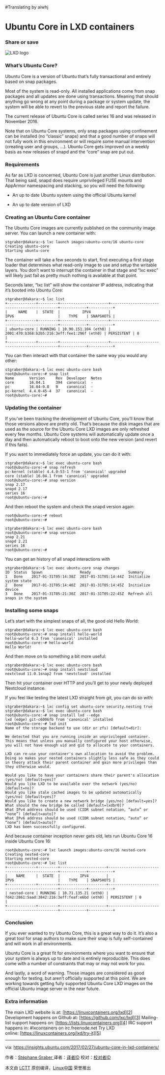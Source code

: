 #Translating by aiwhj 

Ubuntu Core in LXD containers
============================================================


### Share or save

![LXD logo](https://linuxcontainers.org/static/img/containers.png)

### What’s Ubuntu Core?

Ubuntu Core is a version of Ubuntu that’s fully transactional and entirely based on snap packages.

Most of the system is read-only. All installed applications come from snap packages and all updates are done using transactions. Meaning that should anything go wrong at any point during a package or system update, the system will be able to revert to the previous state and report the failure.

The current release of Ubuntu Core is called series 16 and was released in November 2016.

Note that on Ubuntu Core systems, only snap packages using confinement can be installed (no “classic” snaps) and that a good number of snaps will not fully work in this environment or will require some manual intervention (creating user and groups, …). Ubuntu Core gets improved on a weekly basis as new releases of snapd and the “core” snap are put out.

### Requirements

As far as LXD is concerned, Ubuntu Core is just another Linux distribution. That being said, snapd does require unprivileged FUSE mounts and AppArmor namespacing and stacking, so you will need the following:

*   An up to date Ubuntu system using the official Ubuntu kernel

*   An up to date version of LXD

### Creating an Ubuntu Core container

The Ubuntu Core images are currently published on the community image server.
You can launch a new container with:

```
stgraber@dakara:~$ lxc launch images:ubuntu-core/16 ubuntu-core
Creating ubuntu-core
Starting ubuntu-core
```

The container will take a few seconds to start, first executing a first stage loader that determines what read-only image to use and setup the writable layers. You don’t want to interrupt the container in that stage and “lxc exec” will likely just fail as pretty much nothing is available at that point.

Seconds later, “lxc list” will show the container IP address, indicating that it’s booted into Ubuntu Core:

```
stgraber@dakara:~$ lxc list
+-------------+---------+----------------------+----------------------------------------------+------------+-----------+
|     NAME    |  STATE  |          IPV4        |                      IPV6                    |    TYPE    | SNAPSHOTS |
+-------------+---------+----------------------+----------------------------------------------+------------+-----------+
| ubuntu-core | RUNNING | 10.90.151.104 (eth0) | 2001:470:b368:b2b5:216:3eff:fee1:296f (eth0) | PERSISTENT | 0         |
+-------------+---------+----------------------+----------------------------------------------+------------+-----------+
```

You can then interact with that container the same way you would any other:

```
stgraber@dakara:~$ lxc exec ubuntu-core bash
root@ubuntu-core:~# snap list
Name       Version     Rev  Developer  Notes
core       16.04.1     394  canonical  -
pc         16.04-0.8   9    canonical  -
pc-kernel  4.4.0-45-4  37   canonical  -
root@ubuntu-core:~#
```

### Updating the container

If you’ve been tracking the development of Ubuntu Core, you’ll know that those versions above are pretty old. That’s because the disk images that are used as the source for the Ubuntu Core LXD images are only refreshed every few months. Ubuntu Core systems will automatically update once a day and then automatically reboot to boot onto the new version (and revert if this fails).

If you want to immediately force an update, you can do it with:

```
stgraber@dakara:~$ lxc exec ubuntu-core bash
root@ubuntu-core:~# snap refresh
pc-kernel (stable) 4.4.0-53-1 from 'canonical' upgraded
core (stable) 16.04.1 from 'canonical' upgraded
root@ubuntu-core:~# snap version
snap 2.17
snapd 2.17
series 16
root@ubuntu-core:~#
```

And then reboot the system and check the snapd version again:

```
root@ubuntu-core:~# reboot
root@ubuntu-core:~# 

stgraber@dakara:~$ lxc exec ubuntu-core bash
root@ubuntu-core:~# snap version
snap 2.21
snapd 2.21
series 16
root@ubuntu-core:~#
```

You can get an history of all snapd interactions with

```
stgraber@dakara:~$ lxc exec ubuntu-core snap changes
ID  Status  Spawn                 Ready                 Summary
1   Done    2017-01-31T05:14:38Z  2017-01-31T05:14:44Z  Initialize system state
2   Done    2017-01-31T05:14:40Z  2017-01-31T05:14:45Z  Initialize device
3   Done    2017-01-31T05:21:30Z  2017-01-31T05:22:45Z  Refresh all snaps in the system
```

### Installing some snaps

Let’s start with the simplest snaps of all, the good old Hello World:

```
stgraber@dakara:~$ lxc exec ubuntu-core bash
root@ubuntu-core:~# snap install hello-world
hello-world 6.3 from 'canonical' installed
root@ubuntu-core:~# hello-world
Hello World!
```

And then move on to something a bit more useful:

```
stgraber@dakara:~$ lxc exec ubuntu-core bash
root@ubuntu-core:~# snap install nextcloud
nextcloud 11.0.1snap2 from 'nextcloud' installed
```

Then hit your container over HTTP and you’ll get to your newly deployed Nextcloud instance.

If you feel like testing the latest LXD straight from git, you can do so with:

```
stgraber@dakara:~$ lxc config set ubuntu-core security.nesting true
stgraber@dakara:~$ lxc exec ubuntu-core bash
root@ubuntu-core:~# snap install lxd --edge
lxd (edge) git-c6006fb from 'canonical' installed
root@ubuntu-core:~# lxd init
Name of the storage backend to use (dir or zfs) [default=dir]: 

We detected that you are running inside an unprivileged container.
This means that unless you manually configured your host otherwise,
you will not have enough uid and gid to allocate to your containers.

LXD can re-use your container's own allocation to avoid the problem.
Doing so makes your nested containers slightly less safe as they could
in theory attack their parent container and gain more privileges than
they otherwise would.

Would you like to have your containers share their parent's allocation (yes/no) [default=yes]? 
Would you like LXD to be available over the network (yes/no) [default=no]? 
Would you like stale cached images to be updated automatically (yes/no) [default=yes]? 
Would you like to create a new network bridge (yes/no) [default=yes]? 
What should the new bridge be called [default=lxdbr0]? 
What IPv4 address should be used (CIDR subnet notation, “auto” or “none”) [default=auto]? 
What IPv6 address should be used (CIDR subnet notation, “auto” or “none”) [default=auto]? 
LXD has been successfully configured.
```

And because container inception never gets old, lets run Ubuntu Core 16 inside Ubuntu Core 16:

```
root@ubuntu-core:~# lxc launch images:ubuntu-core/16 nested-core
Creating nested-core
Starting nested-core 
root@ubuntu-core:~# lxc list
+-------------+---------+---------------------+-----------------------------------------------+------------+-----------+
|    NAME     |  STATE  |         IPV4        |                       IPV6                    |    TYPE    | SNAPSHOTS |
+-------------+---------+---------------------+-----------------------------------------------+------------+-----------+
| nested-core | RUNNING | 10.71.135.21 (eth0) | fd42:2861:5aad:3842:216:3eff:feaf:e6bd (eth0) | PERSISTENT | 0         |
+-------------+---------+---------------------+-----------------------------------------------+------------+-----------+
```

### Conclusion

If you ever wanted to try Ubuntu Core, this is a great way to do it. It’s also a great tool for snap authors to make sure their snap is fully self-contained and will work in all environments.

Ubuntu Core is a great fit for environments where you want to ensure that your system is always up to date and is entirely reproducible. This does come with a number of constraints that may or may not work for you.

And lastly, a word of warning. Those images are considered as good enough for testing, but aren’t officially supported at this point. We are working towards getting fully supported Ubuntu Core LXD images on the official Ubuntu image server in the near future.

### Extra information

The main LXD website is at: [https://linuxcontainers.org/lxd][2] Development happens on Github at: [https://github.com/lxc/lxd][3]
Mailing-list support happens on: [https://lists.linuxcontainers.org][4]
IRC support happens in: #lxcontainers on irc.freenode.net
Try LXD online: [https://linuxcontainers.org/lxd/try-it][5]

--------------------------------------------------------------------------------

via: https://insights.ubuntu.com/2017/02/27/ubuntu-core-in-lxd-containers/

作者：[Stéphane Graber  ][a]
译者：[译者ID](https://github.com/译者ID)
校对：[校对者ID](https://github.com/校对者ID)

本文由 [LCTT](https://github.com/LCTT/TranslateProject) 原创编译，[Linux中国](https://linux.cn/) 荣誉推出

[a]:https://insights.ubuntu.com/author/stgraber/
[1]:https://insights.ubuntu.com/author/stgraber/
[2]:https://linuxcontainers.org/lxd
[3]:https://github.com/lxc/lxd
[4]:https://lists.linuxcontainers.org/
[5]:https://linuxcontainers.org/lxd/try-it
